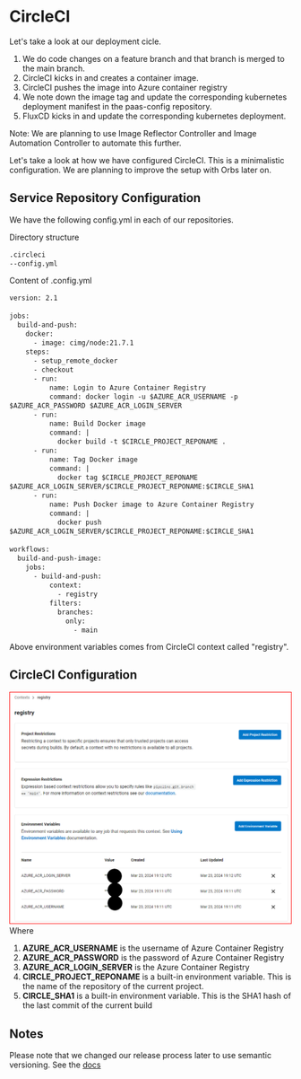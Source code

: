 # CircleCI

Let's take a look at our deployment cicle. 
1. We do code changes on a feature branch and that branch is merged to the main branch.
2. CircleCI kicks in and creates a container image.
3. CircleCI pushes the image into Azure container registry
4. We note down the image tag and update the corresponding kubernetes deployment manifest in the paas-config repository.
5. FluxCD kicks in and update the corresponding kubernetes deployment.

Note: We are planning to use Image Reflector Controller and Image Automation Controller to automate this further. 

Let's take a look at how we have configured CircleCI. This is a minimalistic configuration. We are planning to improve the setup with Orbs later on. 

## Service Repository Configuration

We have the following config.yml in each of our repositories. 

Directory structure
```
.circleci
--config.yml
```

Content of .config.yml
```
version: 2.1

jobs:
  build-and-push:
    docker:
      - image: cimg/node:21.7.1
    steps:
      - setup_remote_docker
      - checkout
      - run:
          name: Login to Azure Container Registry
          command: docker login -u $AZURE_ACR_USERNAME -p $AZURE_ACR_PASSWORD $AZURE_ACR_LOGIN_SERVER
      - run:
          name: Build Docker image
          command: |
            docker build -t $CIRCLE_PROJECT_REPONAME .
      - run:
          name: Tag Docker image
          command: |
            docker tag $CIRCLE_PROJECT_REPONAME $AZURE_ACR_LOGIN_SERVER/$CIRCLE_PROJECT_REPONAME:$CIRCLE_SHA1
      - run:
          name: Push Docker image to Azure Container Registry
          command: |
            docker push $AZURE_ACR_LOGIN_SERVER/$CIRCLE_PROJECT_REPONAME:$CIRCLE_SHA1

workflows:
  build-and-push-image:
    jobs:
      - build-and-push:
          context:
            - registry
          filters:
            branches:
              only:
                - main
```
Above environment variables comes from CircleCI context called "registry". 

## CircleCI Configuration

![Alt text](../images/circleci.png?raw=true "Context")
Where

1. **AZURE_ACR_USERNAME** is the username of Azure Container Registry
2. **AZURE_ACR_PASSWORD** is the password of Azure Container Registry
3. **AZURE_ACR_LOGIN_SERVER** is the Azure Container Registry
4. **CIRCLE_PROJECT_REPONAME** is a built-in environment variable. This is the name of the repository of the current project.
5. **CIRCLE_SHA1** is a built-in environment variable. This is the SHA1 hash of the last commit of the current build

## Notes

Please note that we changed our release process later to use semantic versioning. See the [docs](release.md)
